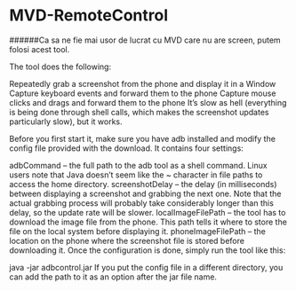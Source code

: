 # MVD-RemoteControl

######Ca sa ne fie mai usor de lucrat cu MVD care nu are screen, putem folosi acest tool.

The tool does the following:

Repeatedly grab a screenshot from the phone and display it in a Window
Capture keyboard events and forward them to the phone
Capture mouse clicks and drags and forward them to the phone
It’s slow as hell (everything is being done through shell calls, which makes the screenshot updates particularly slow), but it works.

Before you first start it, make sure you have adb installed and modify the config file provided with the download. It contains four settings:

adbCommand – the full path to the adb tool as a shell command. Linux users note that Java doesn’t seem like the ~ character in file paths to access the home directory.
screenshotDelay – the delay (in milliseconds) between displaying a screenshot and grabbing the next one. Note that the actual grabbing process will probably take considerably longer than this delay, so the update rate will be slower.
localImageFilePath – the tool has to download the image file from the phone. This path tells it where to store the file on the local system before displaying it.
phoneImageFilePath – the location on the phone where the screenshot file is stored before downloading it.
Once the configuration is done, simply run the tool like this:

java -jar adbcontrol.jar
If you put the config file in a different directory, you can add the path to it as an option after the jar file name.
